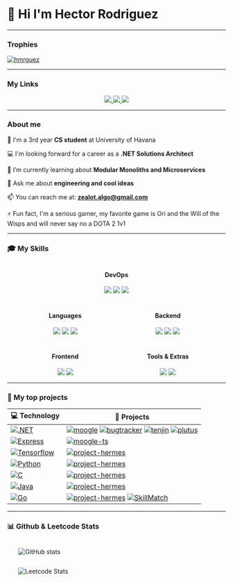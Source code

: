 # 🌟 Hi I'm Hector Rodriguez

---

### Trophies

<p align="left"> <a href="https://github.com/ryo-ma/github-profile-trophy"><img src="https://github-profile-trophy.vercel.app/?username=hmrguez" alt="hmrguez" /></a> </p>

---

### My Links

<p align="center">
  <a href="https://twitter.com/MachineZealot">
    <img src="https://skillicons.dev/icons?i=twitter" />
  </a>
  <a href="https://www.linkedin.com/in/hmrguez">
    <img src="https://skillicons.dev/icons?i=linkedin" />
  </a>
  <a href="https://github.com/hmrguez">
    <img src="https://skillicons.dev/icons?i=github" />
  </a>
</p>


---

### About me

🏫 I'm a 3rd year **CS student** at University of Havana

💻 I'm looking forward for a career as a **.NET Solutions Architect**

🌱 I’m currently learning about **Modular Monoliths and Microservices**

💬 Ask me about **engineering and cool ideas**

📫 You can reach me at: **[zealot.algo@gmail.com](**zealot.algo@gmail.com**)**

⚡ Fun fact, I'm a serious gamer, my favorite game is Ori and the Will of the Wisps and will never say no a DOTA 2 1v1

---

### 🎓 My Skills

<div class="main" display="grid" grid-template-columns="1fr 1fr" style="
    display: grid;
    grid-template-columns: 1fr 1fr;
    gap: 20px;
    width: 90%;
    margin: 5px auto;
    text-align: center;
">
  <div style="grid-column: 1/-1" class="devops">
    <h4>DevOps </h4>
    <img src="https://skillicons.dev/icons?i=aws,azure,ansible"/>
    <img src="https://skillicons.dev/icons?i=docker,kubernetes,jenkins"/>
    <img src="https://skillicons.dev/icons?i=bash,powershell,prometheus"/>
  </div>
  <div class="lang">
    <h4>Languages</h4>
    <img src="https://skillicons.dev/icons?i=js,ts,cs"/>
    <img src="https://skillicons.dev/icons?i=c,java,py"/>
    <img src="https://skillicons.dev/icons?i=go,haskell"/>
  </div>
  <div class="backend">
    <h4>Backend</h4>
    <img src="https://skillicons.dev/icons?i=dotnet,express,flask"/>
    <img src="https://skillicons.dev/icons?i=mongodb,nodejs,mysql"/>
    <img src="https://skillicons.dev/icons?i=kafka,postman"/>
  </div>
  <div class="frontend">
    <h4>Frontend</h4>
    <img src="https://skillicons.dev/icons?i=angular,react,d3"/>
    <img src="https://skillicons.dev/icons?i=css,html,bootstrap"/>
  </div>
  <div class="misc">
    <h4>Tools & Extras</h4>
    <img src="https://skillicons.dev/icons?i=git,github,idea"/>
    <img src="https://skillicons.dev/icons?i=vite,unity,tensorflow"/>
  </div>
</div>

---

### 🔮 My top projects

| 💻 **Technology** | 🚀 **Projects** |
| - | - |
| [![.NET](https://img.shields.io/static/v1?label=&message=.NET&color=purple&logo=dotnet&logoColor=white)](https://www.python.org/) | [![moogle](https://img.shields.io/static/v1?label=&message=moogle&color=000605&logo=github&logoColor=FFFFFF&labelColor=000605)](https://github.com/hmrguez/Moogle) [![bugtracker](https://img.shields.io/static/v1?label=&message=bug-tracker&color=000605&logo=github&logoColor=FFFFFF&labelColor=000605)](https://github.com/hmrguez/Khepri-Bug-Tracker) [![tenjin](https://img.shields.io/static/v1?label=&message=social-media-clone&color=000605&logo=github&logoColor=FFFFFF&labelColor=000605)](https://github.com/hmrguez/Project-Tenjin) [![plutus](https://img.shields.io/static/v1?label=&message=CI/CD-ASP.NET&color=000605&logo=github&logoColor=FFFFFF&labelColor=000605)](https://github.com/hmrguez/Project-Plutus) 
| [![Express](https://img.shields.io/static/v1?label=&message=Express&color=gray&logo=Express&logoColor=white)](https://www.python.org/) | [![moogle-ts](https://img.shields.io/static/v1?label=&message=moogle-ts&color=000605&logo=github&logoColor=FFFFFF&labelColor=000605)](https://github.com/hmrguez/Moogle-TS) 
| [![Tensorflow](https://img.shields.io/static/v1?label=&message=Tensorflow&color=orange&logo=Tensorflow&logoColor=white)](https://www.python.org/) | [![project-hermes](https://img.shields.io/static/v1?label=&message=project-hermes&color=000605&logo=github&logoColor=FFFFFF&labelColor=000605)](https://github.com/hmrguez/Project-Hermes) 
| [![Python](https://img.shields.io/static/v1?label=&message=Python&color=3776AB&logo=Python&logoColor=white)](https://www.python.org/) | [![project-hermes](https://img.shields.io/static/v1?label=&message=matcom-dashboard&color=000605&logo=github&logoColor=FFFFFF&labelColor=000605)](https://github.com/hmrguez/dashboard)
| [![C](https://img.shields.io/static/v1?label=&message=C-language&color=blue&logo=C&logoColor=white)](https://www.python.org/) | [![project-hermes](https://img.shields.io/static/v1?label=&message=unix-shell&color=000605&logo=github&logoColor=FFFFFF&labelColor=000605)](https://github.com/hmrguez/nautilus)
| [![Java](https://img.shields.io/static/v1?label=&message=Java&color=red&logo=java&logoColor=white)](https://www.python.org/) | [![project-hermes](https://img.shields.io/static/v1?label=&message=java-kafka&color=000605&logo=github&logoColor=FFFFFF&labelColor=000605)](https://github.com/hmrguez/Project-Anubis)
| [![Go](https://img.shields.io/static/v1?label=&message=Go&color=cyan&logo=Go&logoColor=white)](https://www.python.org/) | [![project-hermes](https://img.shields.io/static/v1?label=&message=moogle-go&color=000605&logo=github&logoColor=FFFFFF&labelColor=000605)](https://github.com/hmrguez/Moogle-Go) [![SkillMatch](https://img.shields.io/static/v1?label=&message=linkedin-clone&color=000605&logo=github&logoColor=FFFFFF&labelColor=000605)](https://github.com/hmrguez/Skill-Match)

---

### 📊 Github & Leetcode Stats


<div style="display: flex; flex-direction: column; width: 90%; margin: 20px auto">

![GitHub stats](https://github-readme-stats.vercel.app/api?username=hmrguez&theme=dark&show_icons=true&hide_border=true&bg_color=101010)

![Leetcode Stats](https://leetcard.jacoblin.cool/zealot-algo?border=0&theme=dark)
</div>


